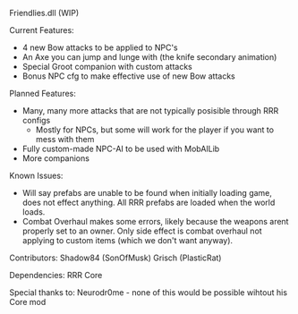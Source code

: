 Friendlies.dll (WIP)

Current Features:
- 4 new Bow attacks to be applied to NPC's
- An Axe you can jump and lunge with (the knife secondary animation)
- Special Groot companion with custom attacks
- Bonus NPC cfg to make effective use of new Bow attacks

Planned Features:
- Many, many more attacks that are not typically posisible through RRR configs
  - Mostly for NPCs, but some will work for the player if you want to mess with them
- Fully custom-made NPC-AI to be used with MobAILib
- More companions

Known Issues:
- Will say prefabs are unable to be found when initially loading game, does not effect anything. All RRR prefabs are loaded when the world loads.
- Combat Overhaul makes some errors, likely because the weapons arent properly set to an owner. Only side effect is combat overhaul not applying to custom items (which we don't want anyway).

Contributors:
Shadow84 (SonOfMusk)
Grisch (PlasticRat)

Dependencies:
RRR Core

Special thanks to:
Neurodr0me - none of this would be possible wihtout his Core mod
